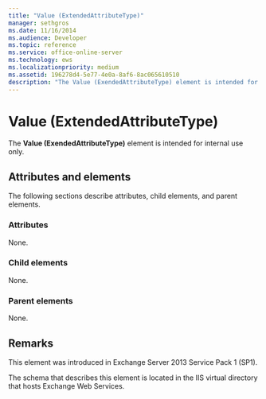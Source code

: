 ```yaml
---
title: "Value (ExtendedAttributeType)"
manager: sethgros
ms.date: 11/16/2014
ms.audience: Developer
ms.topic: reference
ms.service: office-online-server
ms.technology: ews
ms.localizationpriority: medium
ms.assetid: 196278d4-5e77-4e0a-8af6-8ac065610510
description: "The Value (ExendedAttributeType) element is intended for internal use only."
---
```


# Value (ExtendedAttributeType)

The **Value (ExendedAttributeType)** element is intended for internal use only. 

## Attributes and elements

The following sections describe attributes, child elements, and parent elements.
  
### Attributes

None.
  
### Child elements

None.
  
### Parent elements

None.
  
## Remarks

This element was introduced in Exchange Server 2013 Service Pack 1 (SP1).
  
The schema that describes this element is located in the IIS virtual directory that hosts Exchange Web Services.
  

